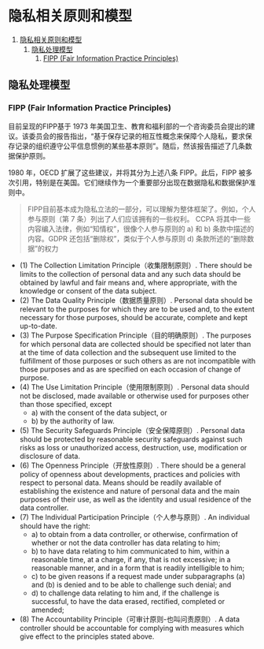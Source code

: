 # 隐私相关原则和模型

1. [隐私相关原则和模型](#隐私相关原则和模型)
   1. [隐私处理模型](#隐私处理模型)
      1. [FIPP (Fair Information Practice Principles)](#fipp-fair-information-practice-principles)


## 隐私处理模型


### FIPP (Fair Information Practice Principles)
目前呈现的FIPP基于 1973 年美国卫生、教育和福利部的一个咨询委员会提出的建议。该委员会的报告指出，“基于保存记录的相互性概念来保障个人隐私，要求保存记录的组织遵守公平信息惯例的某些基本原则”。随后，然该报告描述了几条数据保护原则。

1980 年，OECD 扩展了这些建议，并将其分为上述八条 FIPP。此后，FIPP 被多次引用，特别是在美国。它们继续作为一个重要部分出现在数据隐私和数据保护准则中。

> FIPP目前基本成为隐私立法的一部分，可以理解为整体框架了。例如，个人参与原则（第 7 条）列出了人们应该拥有的一些权利。 CCPA 将其中一些内容编入法律，例如“知情权”，很像个人参与原则的 a) 和 b) 条款中描述的内容。GDPR 还包括“删除权”，类似于个人参与原则 d) 条款所述的“删除数据”的权力

- (1) The Collection Limitation Principle（收集限制原则）. There should be limits to the collection of personal data and any such data should be obtained by lawful and fair means and, where appropriate, with the knowledge or consent of the data subject.
- (2) The Data Quality Principle（数据质量原则）. Personal data should be relevant to the purposes for which they are to be used and, to the extent necessary for those purposes, should be accurate, complete and kept up-to-date.
- (3) The Purpose Specification Principle（目的明确原则）. The purposes for which personal data are collected should be specified not later than at the time of data collection and the subsequent use limited to the fulfillment of those purposes or such others as are not incompatible with those purposes and as are specified on each occasion of change of purpose.
- (4) The Use Limitation Principle（使用限制原则）. Personal data should not be disclosed, made available or otherwise used for purposes other than those specified, except 
   - a) with the consent of the data subject, or 
   - b) by the authority of law.
- (5) The Security Safeguards Principle（安全保障原则）. Personal data should be protected by reasonable security safeguards against such risks as loss or unauthorized access, destruction, use, modification or disclosure of data.
- (6) The Openness Principle（开放性原则）. There should be a general policy of openness about developments, practices and policies with respect to personal data. Means should be readily available of establishing the existence and nature of personal data and the main purposes of their use, as well as the identity and usual residence of the data controller.
- (7) The Individual Participation Principle（个人参与原则）. An individual should have the right:
  - a) to obtain from a data controller, or otherwise, confirmation of whether or not the data controller has data relating to him;
  - b) to have data relating to him communicated to him, within a reasonable time, at a charge, if any, that is not excessive; in a reasonable manner, and in a form that is readily intelligible to him;
  - c) to be given reasons if a request made under subparagraphs (a) and (b) is denied and to be able to challenge such denial; and
  - d) to challenge data relating to him and, if the challenge is successful, to have the data erased, rectified, completed or amended;
- (8) The Accountability Principle（可审计原则-也叫问责原则）. A data controller should be accountable for complying with measures which give effect to the principles stated above.
